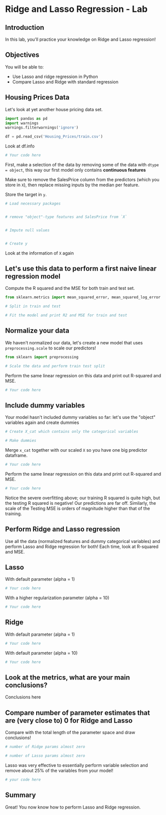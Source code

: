 
# Ridge and Lasso Regression - Lab

## Introduction

In this lab, you'll practice your knowledge on Ridge and Lasso regression!

## Objectives

You will be able to:

- Use Lasso and ridge regression in Python
- Compare Lasso and Ridge with standard regression

## Housing Prices Data

Let's look at yet another house pricing data set.


```python
import pandas as pd
import warnings
warnings.filterwarnings('ignore')

df = pd.read_csv('Housing_Prices/train.csv')
```

Look at df.info


```python
# Your code here
```

First, make a selection of the data by removing some of the data with `dtype = object`, this way our first model only contains **continuous features**

Make sure to remove the SalesPrice column from the predictors (which you store in `X`), then replace missing inputs by the median per feature.

Store the target in `y`.


```python
# Load necessary packages


# remove "object"-type features and SalesPrice from `X`


# Impute null values


# Create y

```

Look at the information of `X` again

## Let's use this data to perform a first naive linear regression model

Compute the R squared and the MSE for both train and test set.


```python
from sklearn.metrics import mean_squared_error, mean_squared_log_error

# Split in train and test

# Fit the model and print R2 and MSE for train and test

```

## Normalize your data

We haven't normalized our data, let's create a new model that uses `preprocessing.scale` to scale our predictors!


```python
from sklearn import preprocessing

# Scale the data and perform train test split


```

Perform the same linear regression on this data and print out R-squared and MSE.


```python
# Your code here
```

## Include dummy variables

Your model hasn't included dummy variables so far: let's use the "object" variables again and create dummies


```python
# Create X_cat which contains only the categorical variables
```


```python
# Make dummies

```

Merge `x_cat` together with our scaled `X` so you have one big predictor dataframe.


```python
# Your code here
```

Perform the same linear regression on this data and print out R-squared and MSE.


```python
# Your code here
```

Notice the severe overfitting above; our training R squared is quite high, but the testing R squared is negative! Our predictions are far off. Similarly, the scale of the Testing MSE is orders of magnitude higher than that of the training.

## Perform Ridge and Lasso regression

Use all the data (normalized features and dummy categorical variables) and perform Lasso and Ridge regression for both! Each time, look at R-squared and MSE.

## Lasso

With default parameter (alpha = 1)


```python
# Your code here
```

With a higher regularization parameter (alpha = 10)


```python
# Your code here
```

## Ridge

With default parameter (alpha = 1)


```python
# Your code here
```

With default parameter (alpha = 10)


```python
# Your code here
```

## Look at the metrics, what are your main conclusions?   

Conclusions here

## Compare number of parameter estimates that are (very close to) 0 for Ridge and Lasso

Compare with the total length of the parameter space and draw conclusions!


```python
# number of Ridge params almost zero
```


```python
# number of Lasso params almost zero
```

Lasso was very effective to essentially perform variable selection and remove about 25% of the variables from your model!


```python
# your code here
```

## Summary

Great! You now know how to perform Lasso and Ridge regression.
